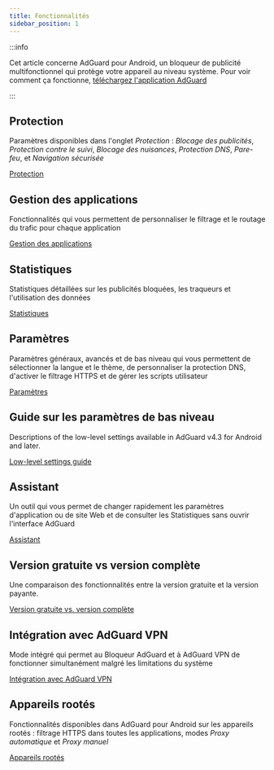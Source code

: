 ```yaml
---
title: Fonctionnalités
sidebar_position: 1
---
```


:::info

Cet article concerne AdGuard pour Android, un bloqueur de publicité multifonctionnel qui protège votre appareil au niveau système. Pour voir comment ça fonctionne, [téléchargez l'application AdGuard](https://agrd.io/download-kb-adblock)

:::

## Protection

Paramètres disponibles dans l'onglet _Protection_ : _Blocage des publicités_, _Protection contre le suivi_, _Blocage des nuisances_, _Protection DNS_, _Pare-feu_, et _Navigation sécurisée_

[Protection](/adguard-for-android/features/protection/protection.md)

## Gestion des applications

Fonctionnalités qui vous permettent de personnaliser le filtrage et le routage du trafic pour chaque application

[Gestion des applications](/adguard-for-android/features/app-management.md)

## Statistiques

Statistiques détaillées sur les publicités bloquées, les traqueurs et l'utilisation des données

[Statistiques](/adguard-for-android/features/statistics.md)

## Paramètres

Paramètres généraux, avancés et de bas niveau qui vous permettent de sélectionner la langue et le thème, de personnaliser la protection DNS, d'activer le filtrage HTTPS et de gérer les scripts utilisateur

[Paramètres](/adguard-for-android/features/settings.md)

## Guide sur les paramètres de bas niveau

Descriptions of the low-level settings available in AdGuard v4.3 for Android and later.

[Low-level settings guide](/adguard-for-android/features/low-level-settings.md)

## Assistant

Un outil qui vous permet de changer rapidement les paramètres d'application ou de site Web et de consulter les Statistiques sans ouvrir l'interface AdGuard

[Assistant](/adguard-for-android/features/assistant.md)

## Version gratuite vs version complète

Une comparaison des fonctionnalités entre la version gratuite et la version payante.

[Version gratuite vs. version complète](/adguard-for-android/features/free-vs-full.mdx)

## Intégration avec AdGuard VPN

Mode intégré qui permet au Bloqueur AdGuard et à AdGuard VPN de fonctionner simultanément malgré les limitations du système

[Intégration avec AdGuard VPN](/adguard-for-android/features/integration-with-vpn.md)

## Appareils rootés

Fonctionnalités disponibles dans AdGuard pour Android sur les appareils rootés : filtrage HTTPS dans toutes les applications, modes _Proxy automatique_ et _Proxy manuel_

[Appareils rootés](/adguard-for-android/features/rooted.md)

